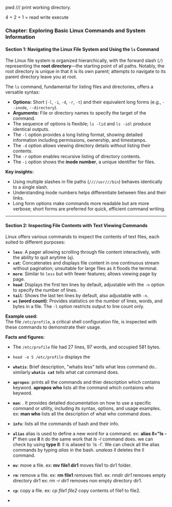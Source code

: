 pwd  /// print working directory.

4 + 2 + 1 = read write execute

### Chapter: Exploring Basic Linux Commands and System Information


#### Section 1: Navigating the Linux File System and Using the `ls` Command

The Linux file system is organized hierarchically, with the forward slash (`/`) representing the **root directory**—the starting point of all paths. Notably, the root directory is unique in that it is its own parent; attempts to navigate to its parent directory leave you at root.

The `ls` command, fundamental for listing files and directories, offers a versatile syntax:

- **Options:** Short (`-l`, `-i`, `-d`, `-r`, `-t`) and their equivalent long forms (e.g., `--inode`, `--directory`).
- **Arguments:** File or directory names to specify the target of the command.
- The sequence of options is flexible; `ls -lid` and `ls -idl` produce identical outputs.
- The `-l` option provides a long listing format, showing detailed information including permissions, ownership, and timestamps.
- The `-d` option allows viewing directory details without listing their contents.
- The `-r` option enables recursive listing of directory contents.
- The `-i` option shows the **inode number**, a unique identifier for files.

**Key insights:**

- Using multiple slashes in file paths (`////usr///bin`) behaves identically to a single slash.
- Understanding inode numbers helps differentiate between files and their links.
- Long form options make commands more readable but are more verbose; short forms are preferred for quick, efficient command writing.

---

#### Section 2: Inspecting File Contents with Text Viewing Commands

Linux offers various commands to inspect the contents of text files, each suited to different purposes:

- **`less`**: A pager allowing scrolling through file content interactively, with the ability to quit anytime (`q`).
- **`cat`**: Concatenates and displays file content in one continuous stream without pagination; unsuitable for large files as it floods the terminal.
- **`more`**: Similar to `less` but with fewer features; allows viewing page by page.
- **`head`**: Displays the first ten lines by default, adjustable with the `-n` option to specify the number of lines.
- **`tail`**: Shows the last ten lines by default, also adjustable with `-n`.
- **`wc` (word count)**: Provides statistics on the number of lines, words, and bytes in a file. The `-l` option restricts output to line count only.

**Example used:**  
The file `/etc/profile`, a critical shell configuration file, is inspected with these commands to demonstrate their usage.

**Facts and figures:**

- The `/etc/profile` file had 27 lines, 97 words, and occupied 581 bytes.
- `head -n 5 /etc/profile` displays the


- **`whatis`**: Brief description, "whatis less" tells what less command do.. similarly **`whatis cat`** tells what cat command does.

- **`apropos`**: prints all the commands and thier description which contains keyword. **apropos who** lists all the command which contaions who keyword.
  
- **`man`**: . It provides detailed documentation on how to use a specific command or utility, including its syntax, options, and usage examples.  ex: **man who** lists all the description of what who command does.
- **`info`**: lists all the commands of bash and their info.
- **`alias`** alias is used to define a new word for a command. ex: **alias ll="ls -l"** then use **ll** it do the same work that  *ls -l* command does. we can check by using **type ll**: ll is aliased to `ls -l'.
  We can check all the alias commands by typing *alias* in the bash.
  *unaleas ll* deletes the ll command.
  
- **`mv`**: move a file.
  ex: **mv file1 dir1** moves file1 to dir1 folder.
- **`rm`**: remove a file.
  ex: **rm file1** removes file1.
  ex: *rmdir dir1* removes empty directory dir1
  ex: *rm -r dir1* removes non empty directory dir1.
- **`cp`**: copy a file.
  ex: *cp file1 file2* copy contents of file1 to file2.
- **` `**


